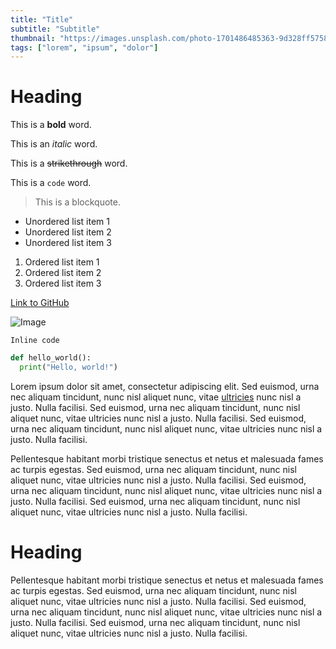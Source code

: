 ```yaml
---
title: "Title"
subtitle: "Subtitle"
thumbnail: "https://images.unsplash.com/photo-1701486485363-9d328ff5758a?q=80&w=928&auto=format&fit=crop&ixlib=rb-4.0.3&ixid=M3wxMjA3fDB8MHxwaG90by1wYWdlfHx8fGVufDB8fHx8fA%3D%3D"
tags: ["lorem", "ipsum", "dolor"]
---
```


# Heading

This is a **bold** word.

This is an _italic_ word.

This is a ~~strikethrough~~ word.

This is a `code` word.

> This is a blockquote.

- Unordered list item 1
- Unordered list item 2
- Unordered list item 3

1. Ordered list item 1
2. Ordered list item 2
3. Ordered list item 3

[Link to GitHub](https://github.com)

![Image](https://images.unsplash.com/photo-1701486485363-9d328ff5758a?q=80&w=928&auto=format&fit=crop&ixlib=rb-4.0.3&ixid=M3wxMjA3fDB8MHxwaG90by1wYWdlfHx8fGVufDB8fHx8fA%3D%3D)

`Inline code`

```python
def hello_world():
  print("Hello, world!")
```

Lorem ipsum dolor sit amet, consectetur adipiscing elit. Sed euismod, urna nec aliquam tincidunt, nunc nisl aliquet nunc, vitae [ultricies](https://github.com) nunc nisl a justo. Nulla facilisi. Sed euismod, urna nec aliquam tincidunt, nunc nisl aliquet nunc, vitae ultricies nunc nisl a justo. Nulla facilisi. Sed euismod, urna nec aliquam tincidunt, nunc nisl aliquet nunc, vitae ultricies nunc nisl a justo. Nulla facilisi.

Pellentesque habitant morbi tristique senectus et netus et malesuada fames ac turpis egestas. Sed euismod, urna nec aliquam tincidunt, nunc nisl aliquet nunc, vitae ultricies nunc nisl a justo. Nulla facilisi. Sed euismod, urna nec aliquam tincidunt, nunc nisl aliquet nunc, vitae ultricies nunc nisl a justo. Nulla facilisi. Sed euismod, urna nec aliquam tincidunt, nunc nisl aliquet nunc, vitae ultricies nunc nisl a justo. Nulla facilisi.

# Heading

Pellentesque habitant morbi tristique senectus et netus et malesuada fames ac turpis egestas. Sed euismod, urna nec aliquam tincidunt, nunc nisl aliquet nunc, vitae ultricies nunc nisl a justo. Nulla facilisi. Sed euismod, urna nec aliquam tincidunt, nunc nisl aliquet nunc, vitae ultricies nunc nisl a justo. Nulla facilisi. Sed euismod, urna nec aliquam tincidunt, nunc nisl aliquet nunc, vitae ultricies nunc nisl a justo. Nulla facilisi.
